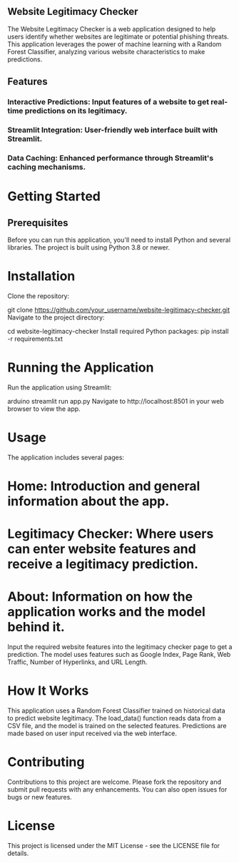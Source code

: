 ## Website Legitimacy Checker
The Website Legitimacy Checker is a web application designed to help users identify whether websites are legitimate or potential phishing threats. This application leverages the power of machine learning with a Random Forest Classifier, analyzing various website characteristics to make predictions.

## Features
### Interactive Predictions: Input features of a website to get real-time predictions on its legitimacy.
### Streamlit Integration: User-friendly web interface built with Streamlit.
### Data Caching: Enhanced performance through Streamlit's caching mechanisms.
# Getting Started
## Prerequisites
Before you can run this application, you'll need to install Python and several libraries. The project is built using Python 3.8 or newer.

# Installation
Clone the repository:


git clone https://github.com/your_username/website-legitimacy-checker.git
Navigate to the project directory:

cd website-legitimacy-checker
Install required Python packages:
pip install -r requirements.txt
# Running the Application
Run the application using Streamlit:

arduino
streamlit run app.py
Navigate to http://localhost:8501 in your web browser to view the app.

# Usage
The application includes several pages:

# Home: Introduction and general information about the app.
# Legitimacy Checker: Where users can enter website features and receive a legitimacy prediction.
# About: Information on how the application works and the model behind it.
Input the required website features into the legitimacy checker page to get a prediction. The model uses features such as Google Index, Page Rank, Web Traffic, Number of Hyperlinks, and URL Length.

# How It Works
This application uses a Random Forest Classifier trained on historical data to predict website legitimacy. The load_data() function reads data from a CSV file, and the model is trained on the selected features. Predictions are made based on user input received via the web interface.

# Contributing
Contributions to this project are welcome. Please fork the repository and submit pull requests with any enhancements. You can also open issues for bugs or new features.

# License
This project is licensed under the MIT License - see the LICENSE file for details.
